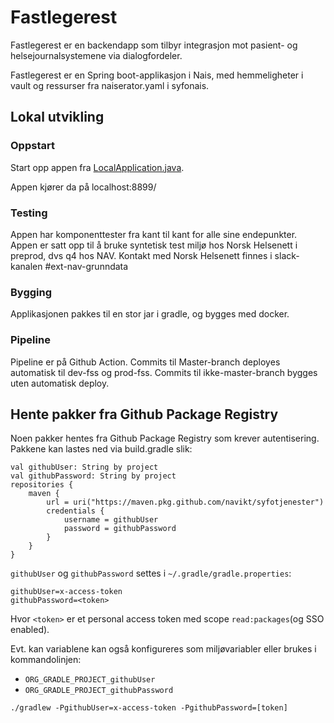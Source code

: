 # Fastlegerest

Fastlegerest er en backendapp som tilbyr integrasjon mot pasient- og helsejournalsystemene via dialogfordeler. 

Fastlegerest er en Spring boot-applikasjon i Nais, med hemmeligheter i vault og ressurser fra
naiserator.yaml i syfonais.

## Lokal utvikling

### Oppstart

Start opp appen fra [LocalApplication.java](../fastlegerest/src/test/java/no/nav/syfo/LocalApplication.java).

Appen kjører da på localhost:8899/


### Testing

Appen har komponenttester fra kant til kant for alle sine endepunkter. Appen er satt opp til å bruke
syntetisk test miljø hos Norsk Helsenett i preprod, dvs q4 hos NAV. Kontakt med Norsk Helsenett finnes
i slack-kanalen #ext-nav-grunndata

### Bygging

Applikasjonen pakkes til en stor jar i gradle, og bygges med docker.

### Pipeline

Pipeline er på Github Action.
Commits til Master-branch deployes automatisk til dev-fss og prod-fss.
Commits til ikke-master-branch bygges uten automatisk deploy.

## Hente pakker fra Github Package Registry
Noen pakker hentes fra Github Package Registry som krever autentisering.
Pakkene kan lastes ned via build.gradle slik:
```
val githubUser: String by project
val githubPassword: String by project
repositories {
    maven {
        url = uri("https://maven.pkg.github.com/navikt/syfotjenester")
        credentials {
            username = githubUser
            password = githubPassword
        }
    }
}
```

`githubUser` og `githubPassword` settes i `~/.gradle/gradle.properties`:

```
githubUser=x-access-token
githubPassword=<token>
```

Hvor `<token>` er et personal access token med scope `read:packages`(og SSO enabled).

Evt. kan variablene kan også konfigureres som miljøvariabler eller brukes i kommandolinjen:

* `ORG_GRADLE_PROJECT_githubUser`
* `ORG_GRADLE_PROJECT_githubPassword`

```
./gradlew -PgithubUser=x-access-token -PgithubPassword=[token]
```
